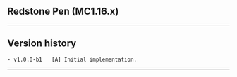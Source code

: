 
## Redstone Pen (MC1.16.x)

----
## Version history

    - v1.0.0-b1   [A] Initial implementation.

-----
